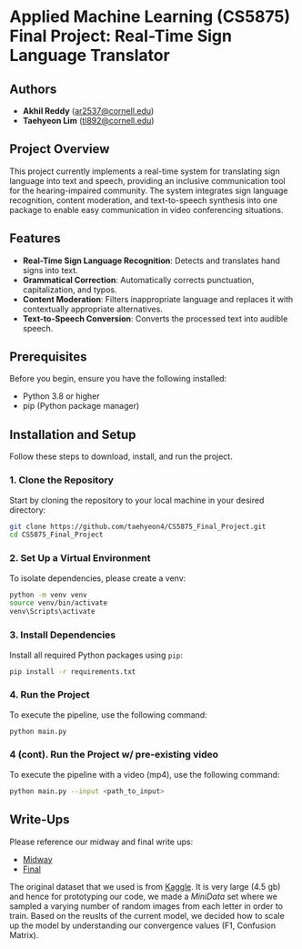 # Applied Machine Learning (CS5875) Final Project: Real-Time Sign Language Translator

## Authors
- **Akhil Reddy** (ar2537@cornell.edu)
- **Taehyeon Lim** (tl892@cornell.edu)

## Project Overview
This project currently implements a real-time system for translating sign language into text and speech, providing an inclusive communication tool for the hearing-impaired community. The system integrates sign language recognition, content moderation, and text-to-speech synthesis into one package to enable easy communication in video conferencing situations.

## Features
- **Real-Time Sign Language Recognition**: Detects and translates hand signs into text.
- **Grammatical Correction**: Automatically corrects punctuation, capitalization, and typos.
- **Content Moderation**: Filters inappropriate language and replaces it with contextually appropriate alternatives.
- **Text-to-Speech Conversion**: Converts the processed text into audible speech.

## Prerequisites
Before you begin, ensure you have the following installed:
- Python 3.8 or higher
- pip (Python package manager)

## Installation and Setup

Follow these steps to download, install, and run the project.

### 1. Clone the Repository
Start by cloning the repository to your local machine in your desired directory:
```bash
git clone https://github.com/taehyeon4/CS5875_Final_Project.git
cd CS5875_Final_Project
```

### 2. Set Up a Virtual Environment
To isolate dependencies, please create a venv:
```bash
python -m venv venv
source venv/bin/activate
venv\Scripts\activate
```

### 3. Install Dependencies
Install all required Python packages using `pip`:
```bash
pip install -r requirements.txt
```

### 4. Run the Project
To execute the pipeline, use the following command:
```bash
python main.py
```

### 4 (cont). Run the Project w/ pre-existing video
To execute the pipeline with a video (mp4), use the following command:
```bash
python main.py --input <path_to_input>
```

## Write-Ups
Please reference our midway and final write ups: 
- [Midway](https://docs.google.com/document/d/1dnPzyLG72VDvTBUiUiyWv12h3RLcgTJV-Uqc2XPTmUI/edit?usp=sharing)
- [Final](https://docs.google.com/document/d/1dnPzyLG72VDvTBUiUiyWv12h3RLcgTJV-Uqc2XPTmUI/edit?usp=sharing)

The original dataset that we used is from [Kaggle](https://www.kaggle.com/datasets/debashishsau/aslamerican-sign-language-aplhabet-dataset/data). It is very large (4.5 gb) and hence for prototyping our code, we made a *MiniData* set where we sampled a varying number of random images from each letter in order to train. Based on the reuslts of the current model, we decided how to scale up the model by understanding our convergence values (F1, Confusion Matrix). 

<!-- Workflow: 


Pytorch CNN: https://colab.research.google.com/github/pytorch/tutorials/blob/gh-pages/_downloads/4e865243430a47a00d551ca0579a6f6c/cifar10_tutorial.ipynb

1) Download the entire dataset onto google drive
2) make a subset of the larger dataset for use to get smaller dataset for us to do training / initial testing on
3) host all of our code and training / testing data on google colab and train a large model
4) we can start testing with some of our own images, by passing in some more of images that we take ourselves
5) work on taking the images and converting it into proper words and a proper sentence
6) convert it into a live video model



for halfway point (nov. 11th) - 
1) motivation, method, premliminary experiments, future work - make a google document and write it up /  write up with everything we are planning to do
2) show training and loss for the smaller dataset and how it is going to scale up for when we train in google colab with GPU. talk about how GPU will help us get faster
3) do research on taking letters and spaces and converting that into words and sentences
4) what is left in our project
 - training the big dataset through google colab
 - functioning conversion from images to sentences
 - finally, we will do videos to sentences

Extra (if time permits): 
 - if we have enough bandwith we can work on sentence correction, fixing typos, and proper grammar -->
